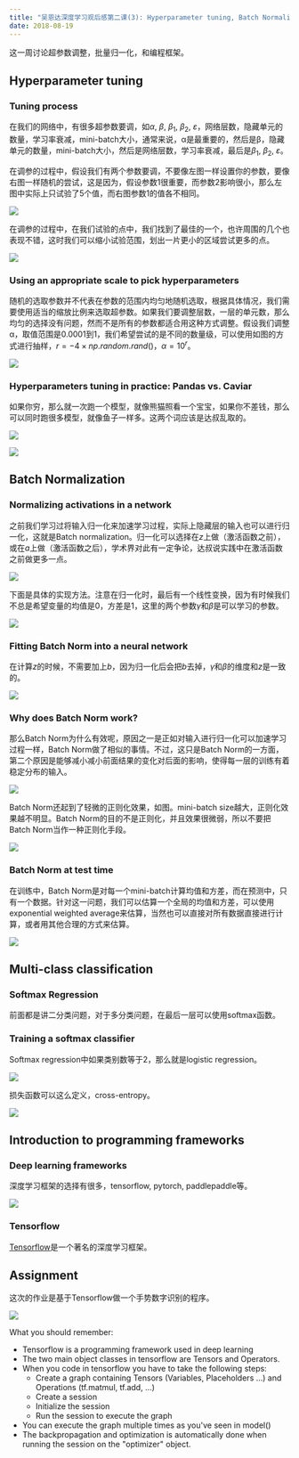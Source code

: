```yaml
---
title: "吴恩达深度学习观后感第二课(3): Hyperparameter tuning, Batch Normalization and Programming Frameworks"
date: 2018-08-19
---
```


这一周讨论超参数调整，批量归一化，和编程框架。

## Hyperparameter tuning

### Tuning process

在我们的网络中，有很多超参数要调，如$\alpha$, $\beta$, $\beta_1$, $\beta_2$, $\varepsilon$，网络层数，隐藏单元的数量，学习率衰减，mini-batch大小，通常来说，α是最重要的，然后是β，隐藏单元的数量，mini-batch大小，然后是网络层数，学习率衰减，最后是$\beta_1$, $\beta_2$, $\varepsilon$。

在调参的过程中，假设我们有两个参数要调，不要像左图一样设置你的参数，要像右图一样随机的尝试，这是因为，假设参数1很重要，而参数2影响很小，那么左图中实际上只试验了5个值，而右图参数1的值各不相同。

![](dl-2-3-1-1.png)

在调参的过程中，在我们试验的点中，我们找到了最佳的一个，也许周围的几个也表现不错，这时我们可以缩小试验范围，划出一片更小的区域尝试更多的点。

![](dl-2-3-1-2.png)

### Using an appropriate scale to pick hyperparameters

随机的选取参数并不代表在参数的范围内均匀地随机选取，根据具体情况，我们需要使用适当的缩放比例来选取超参数。如果我们要调整层数，一层的单元数，那么均匀的选择没有问题，然而不是所有的参数都适合用这种方式调整。假设我们调整α，取值范围是0.0001到1，我们希望尝试的是不同的数量级，可以使用如图的方式进行抽样，$r = -4 \times np.random.rand()$，$\alpha = 10 ^ r$。

![](dl-2-3-2-1.png)

### Hyperparameters tuning in practice: Pandas vs. Caviar

如果你穷，那么就一次跑一个模型，就像熊猫照看一个宝宝，如果你不差钱，那么可以同时跑很多模型，就像鱼子一样多。这两个词应该是达叔乱取的。

![](dl-2-3-3-1.png)

![](dl-2-3-3-2.png)

## Batch Normalization

### Normalizing activations in a network

之前我们学习过将输入归一化来加速学习过程，实际上隐藏层的输入也可以进行归一化，这就是Batch normalization。归一化可以选择在$z$上做（激活函数之前），或在$a$上做（激活函数之后），学术界对此有一定争论，达叔说实践中在激活函数之前做更多一点。

![](dl-2-3-4-1.png)

下面是具体的实现方法。注意在归一化时，最后有一个线性变换，因为有时候我们不总是希望变量的均值是0，方差是1，这里的两个参数$\gamma$和$\beta$是可以学习的参数。

![](dl-2-3-4-2.png)

### Fitting Batch Norm into a neural network

在计算$z$的时候，不需要加上$b$，因为归一化后会把$b$去掉，$\gamma$和$\beta$的维度和$z$是一致的。

![](dl-2-3-5-1.png)

### Why does Batch Norm work?

那么Batch Norm为什么有效呢，原因之一是正如对输入进行归一化可以加速学习过程一样，Batch Norm做了相似的事情。不过，这只是Batch Norm的一方面，第二个原因是能够减小减小前面结果的变化对后面的影响，使得每一层的训练有着稳定分布的输入。

![](dl-2-3-6-1.png)

Batch Norm还起到了轻微的正则化效果，如图。mini-batch size越大，正则化效果越不明显。Batch Norm的目的不是正则化，并且效果很微弱，所以不要把Batch Norm当作一种正则化手段。

![](dl-2-3-6-2.png)

### Batch Norm at test time

在训练中，Batch Norm是对每一个mini-batch计算均值和方差，而在预测中，只有一个数据。针对这一问题，我们可以估算一个全局的均值和方差，可以使用exponential weighted average来估算，当然也可以直接对所有数据直接进行计算，或者用其他合理的方式来估算。

![](dl-2-3-7-1.png)

## Multi-class classification

### Softmax Regression

前面都是讲二分类问题，对于多分类问题，在最后一层可以使用softmax函数。

### Training a softmax classifier

Softmax regression中如果类别数等于2，那么就是logistic regression。

![](dl-2-3-9-1.png)

损失函数可以这么定义，cross-entropy。

![](dl-2-3-9-2.png)

## Introduction to programming frameworks

### Deep learning frameworks

深度学习框架的选择有很多，tensorflow, pytorch, paddlepaddle等。

![](dl-2-3-10-1.png)

### Tensorflow

[Tensorflow](https://www.tensorflow.org/)是一个著名的深度学习框架。

## Assignment

这次的作业是基于Tensorflow做一个手势数字识别的程序。

![](dl-2-3-a.png)

What you should remember:

- Tensorflow is a programming framework used in deep learning
- The two main object classes in tensorflow are Tensors and Operators.
- When you code in tensorflow you have to take the following steps:
  - Create a graph containing Tensors (Variables, Placeholders ...) and Operations (tf.matmul, tf.add, ...)
  - Create a session
  - Initialize the session
  - Run the session to execute the graph
- You can execute the graph multiple times as you've seen in model()
- The backpropagation and optimization is automatically done when running the session on the "optimizer" object.
